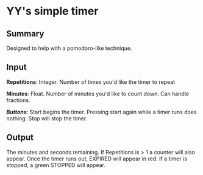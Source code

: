 # YY's simple timer
## Summary
Designed to help with a pomodoro-like technique.

## Input
**Repetitions**: Integer. Number of times you'd like the timer to repeat

**Minutes**: Float. Number of minutes you'd like to count down. Can handle fractions.

***Buttons***: Start begins the timer. Pressing start again while a timer runs does nothing. Stop will stop the timer.

## Output
The minutes and seconds remaining.
If Repetitions is > 1 a counter will also appear.
Once the timer runs out, EXPIRED will appear in red.
If a timer is stopped, a green STOPPED will appear.


